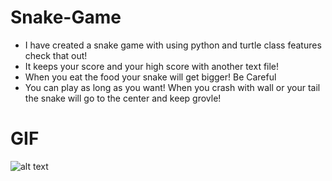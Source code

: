 # Snake-Game
- I have created a snake game with using python and turtle class features check that out!
- It keeps your score and your high score with another text file!
- When you eat the food your snake will get bigger! Be Careful
- You can play as long as you want! When you crash with wall or your tail the snake will go to the center and keep grovle!

# GIF

  ![alt text](https://github.com/eneeesyk/Snake-Game/blob/main/Snake.gif)

